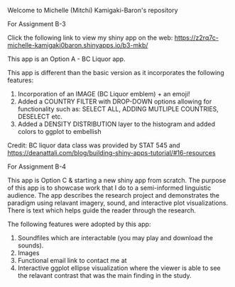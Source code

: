 
Welcome to Michelle (Mitchi) Kamigaki-Baron's repository 

For Assignment B-3

Click the following link to view my shiny app on the web:
https://z2rq7c-michelle-kamigaki0baron.shinyapps.io/b3-mkb/

This app is an Option A - BC Liquor app.

This app is different than the basic version as it incorporates the following features: 
1) Incorporation of an IMAGE (BC Liquor emblem) + an emoji! 
2) Added a COUNTRY FILTER with DROP-DOWN options allowing for functionality such as: SELECT ALL, ADDING MUTLIPLE COUNTRIES, DESELECT etc. 
3) Added a DENSITY DISTRIBUTION layer to the histogram and added colors to ggplot to embellish 

Credit: BC liquor data class was provided by STAT 545 and https://deanattali.com/blog/building-shiny-apps-tutorial/#16-resources

For Assignment B-4

This app is Option C & starting a new shiny app from scratch. 
The purpose of this app is to showcase work that I do to a semi-informed linguistic audience. 
The app describes the research project and demonstrates the paradigm using relavant imagery, sound, and interactive plot visualizations. There is text which helps guide the reader through the research.

The following features were adopted by this app: 
1) Soundfiles which are interactable (you may play and download the sounds). 
2) Images
3) Functional email link to contact me at
4) Interactive ggplot ellipse visualization where the viewer is able to see the relavant contrast that was the main finding in the study.  

